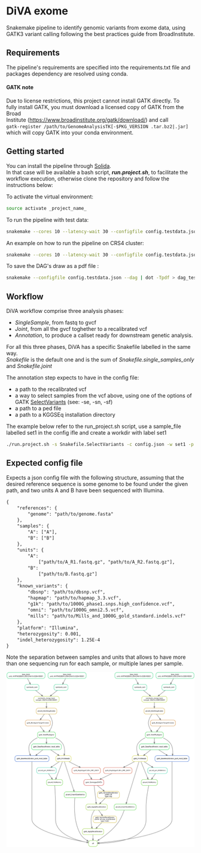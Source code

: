 # DiVA exome
Snakemake pipeline to identify genomic variants from exome data, using GATK3 
variant calling following the best practices guide from BroadInstitute.  

## Requirements
The pipeline's requirements are specified into the requirements.txt file and 
packages dependency are resolved using conda.

#### GATK note
Due to license restrictions, this project cannot install GATK directly. To  
fully install GATK, you must download a licensed copy of GATK from the Broad  
Institute (https://www.broadinstitute.org/gatk/download/) and call  
`gatk-register /path/to/GenomeAnalysisTK[-$PKG_VERSION .tar.bz2|.jar]`    
which will copy GATK into your conda environment.

## Getting started  
You can install the pipeline through [Solida](https://pypi.org/project/solida/).  
In that case will be available a bash script, _**run.project.sh**_, to 
facilitate the workflow execution, otherwise clone the repository and follow 
the instructions below:  

To activate the virtual environment:  
```bash
source activate _project_name_
```

To run the pipeline with test data:  
```bash
snakemake --cores 10 --latency-wait 30 --configfile config.testdata.json
```

An example on how to run the pipeline on CRS4 cluster:  
```bash
snakemake --cores 10 --latency-wait 30 --configfile config.testdata.json --drmaa ' -S /bin/bash -l entu=1 -l centos7=1 -l exclusive=1 -V' --jobs 32
```

To save the DAG's draw as a pdf file :  
```bash
snakemake --configfile config.testdata.json --dag | dot -Tpdf > dag_testdata.pdf
```

## Workflow
DiVA workflow comprise three analysis phases:
 * _SingleSample_, from fastq to gvcf  
 * _Joint_, from all the gvcf toghether to a recalibrated vcf  
 * _Annotation_, to produce a callset ready for downstream genetic analysis.  
  
For all this three phases, DiVA has a specific Snakefile labelled in the 
same way.  
_Snakefile_ is the default one and is the sum of _Snakefile.single_samples_only_ 
and _Snakefile.joint_

The annotation step expects to have in the config file:
 * a path to the recalibrated vcf  
 * a way to select samples from the vcf above, using one of the options of 
 GATK [SelectVariants](https://software.broadinstitute.org/gatk/documentation/tooldocs/3.8-0/org_broadinstitute_gatk_tools_walkers_variantutils_SelectVariants.php) (see: -se, -sn, -sf)  
 * a path to a ped file  
 * a path to a KGGSEq installation directory  
 
The example below refer to the run_project.sh script, use a sample_file 
labelled set1 in the config ifle and create a workdir with label set1 
```bash
./run.project.sh -s Snakefile.SelectVariants -c config.json -w set1 -p '--config samples_set=set1'
```


## Expected config file
Expects a json config file with the following structure, assuming that the
desired reference sequence is some genome
to be found under the given path, and two units A and B have been sequenced with Illumina.

```
{
    "references": {
        "genome": "path/to/genome.fasta"
    },
    "samples": {
        "A": ["A"],
        "B": ["B"]
    },
    "units": {
        "A":
            ["path/to/A_R1.fastq.gz", "path/to/A_R2.fastq.gz"],
        "B":
            ["path/to/B.fastq.gz"]
    },
    "known_variants": {
        "dbsnp": "path/to/dbsnp.vcf",
        "hapmap": "path/to/hapmap_3.3.vcf",
        "g1k": "path/to/1000G_phase1.snps.high_confidence.vcf",
        "omni": "path/to/1000G_omni2.5.vcf",
        "mills": "path/to/Mills_and_1000G_gold_standard.indels.vcf"
    },
    "platform": "Illumina",
    "heterozygosity": 0.001,
    "indel_heterozygosity": 1.25E-4
}
```

Note the separation between samples and units that allows to have more than
one sequencing run for each sample, or multiple lanes per sample.

![Workflow](./images/dag.svg)